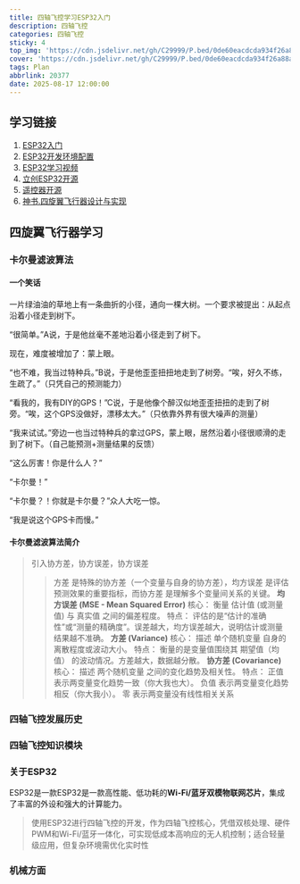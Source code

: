 ```yaml
---
title: 四轴飞控学习ESP32入门
description: 四轴飞控
categories: 四轴飞控
sticky: 4
top_img: 'https://cdn.jsdelivr.net/gh/C29999/P.bed/0de60eacdcda934f26a88a2fd97b802d.jpeg'
cover: 'https://cdn.jsdelivr.net/gh/C29999/P.bed/0de60eacdcda934f26a88a2fd97b802d.jpeg'
tags: Plan
abbrlink: 20377
date: 2025-08-17 12:00:00
---
```



## 学习链接

1. [ESP32入门](https://blog.csdn.net/qq_33964936/article/details/133777605)
2. [ESP32开发环境配置](https://blog.csdn.net/weixin_43842462/article/details/123295842)
3. [ESP32学习视频](https://www.bilibili.com/video/BV1JS4y1H7Rm/?spm_id_from=333.337.search-card.all.click&vd_source=35e34a8c020f6931dec5585c4482ad05)
4. [立创ESP32开源](https://oshwhub.com/liguanxi/si-zhou-fei-xing-qi-ESP-Liguanxi)
5. [遥控器开源](https://oshwhub.com/a1077/ESP32yao-kong-qi-WIFI-MQTT-ESPNO)
6. [神书.四旋翼飞行器设计与实现](https://zh.z-library.sk/book/18259743/fab4eb/%E5%9B%9B%E6%97%8B%E7%BF%BC%E9%A3%9E%E8%A1%8C%E5%99%A8%E8%AE%BE%E8%AE%A1%E4%B8%8E%E5%AE%9E%E7%8E%B0.html)

## 四旋翼飞行器学习

### 卡尔曼滤波算法

#### 一个笑话

一片绿油油的草地上有一条曲折的小径，通向一棵大树。一个要求被提出：从起点沿着小径走到树下。

“很简单。”A说，于是他丝毫不差地沿着小径走到了树下。

现在，难度被增加了：蒙上眼。

“也不难，我当过特种兵。”B说，于是他歪歪扭扭地走到了树旁。“唉，好久不练，生疏了。”（只凭自己的预测能力）

“看我的，我有DIY的GPS！”C说，于是他像个醉汉似地歪歪扭扭的走到了树旁。“唉，这个GPS没做好，漂移太大。”（只依靠外界有很大噪声的测量）

“我来试试。”旁边一也当过特种兵的拿过GPS，蒙上眼，居然沿着小径很顺滑的走到了树下。（自己能预测+测量结果的反馈）

“这么厉害！你是什么人？”

“卡尔曼！”

“卡尔曼？！你就是卡尔曼？”众人大吃一惊。

“我是说这个GPS卡而慢。”

#### 卡尔曼滤波算法简介

>引入协方差，协方误差，协方误差
>>方差 是特殊的协方差（一个变量与自身的协方差），均方误差 是评估预测效果的重要指标，而协方差 是理解多个变量间关系的关键。
>>**均方误差 (MSE - Mean Squared Error)**
核心： 衡量 估计值 (或测量值) 与 真实值 之间的偏差程度。
特点： 评估的是“估计的准确性”或“测量的精确度”。误差越大，均方误差越大，说明估计或测量结果越不准确。
**方差 (Variance)**
核心： 描述 单个随机变量 自身的离散程度或波动大小。
特点： 衡量的是变量值围绕其 期望值（均值） 的波动情况。方差越大，数据越分散。
**协方差 (Covariance)**
核心： 描述 两个随机变量 之间的变化趋势及相关性。
特点：
正值 表示两变量变化趋势一致（你大我也大）。
负值 表示两变量变化趋势相反（你大我小）。
零 表示两变量没有线性相关关系
>>

### 四轴飞控发展历史

### 四轴飞控知识模块

### 关于ESP32

ESP32是一款ESP32是一款高性能、低功耗的**Wi-Fi/蓝牙双模物联网芯片**，集成了丰富的外设和强大的计算能力。

>使用ESP32进行四轴飞控的开发，作为四轴飞控核心，凭借双核处理、硬件PWM和Wi-Fi/蓝牙一体化，可实现低成本高响应的无人机控制；适合轻量级应用，但复杂环境需优化实时性

### 机械方面
